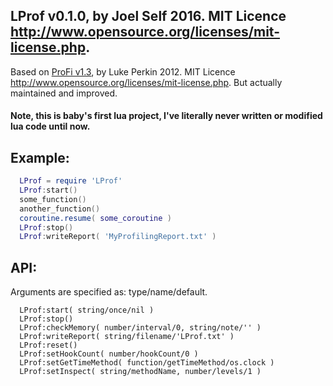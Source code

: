 ## LProf v0.1.0, by Joel Self 2016. MIT Licence http://www.opensource.org/licenses/mit-license.php.
Based on [ProFi v1.3](https://gist.github.com/perky/2838755), by Luke Perkin 2012. MIT Licence http://www.opensource.org/licenses/mit-license.php. But actually maintained and improved.

#### Note, this is baby's first lua project, I've literally never written or modified lua code until now.

## Example:
  ```lua
    LProf = require 'LProf'
    LProf:start()
    some_function()
    another_function()
    coroutine.resume( some_coroutine )
    LProf:stop()
    LProf:writeReport( 'MyProfilingReport.txt' )
  ```

## API:

  Arguments are specified as: type/name/default.

      LProf:start( string/once/nil )
      LProf:stop()
      LProf:checkMemory( number/interval/0, string/note/'' )
      LProf:writeReport( string/filename/'LProf.txt' )
      LProf:reset()
      LProf:setHookCount( number/hookCount/0 )
      LProf:setGetTimeMethod( function/getTimeMethod/os.clock )
      LProf:setInspect( string/methodName, number/levels/1 )
